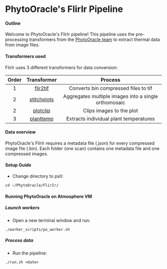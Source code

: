 # PhytoOracle's FlirIr Pipeline

#### Outline

Welcome to PhytoOracle's FlirIr pipeline! This pipeline uses the pre-processing transformers from the [PhytoOracle team](https://github.com/phytooracle) to extract thermal data from image files. 

#### Transformers used
FlirIr uses 3 different transformers for data conversion:

|Order|Transformer|Process
|:-:|:-:|:-:|
1|[flir2tif](https://github.com/phytooracle/flir_bin_to_tif_s11)|Converts bin compressed files to tif|
2|[stitchplots](https://github.com/phytooracle/flir_field_stitch)|Aggregates multiple images into a single orthomosaic|
2|[plotclip](https://github.com/phytooracle/rgb_flir_plot_clip_geojson)|Clips images to the plot|
3|[planttemp](https://github.com/phytooracle/flir_plant_temp)|Extracts individual plant temperatures|

#### Data overview
PhytoOracle's FlirIr requires a metadata file (<metadata>.json) for every compressed image file (<image>.bin). Each folder (one scan) contains one metadata file and one compressed images. 

#### Setup Guide
- Change directory to psII:
```
cd ~/PhytoOracle/FlirIr/
```

#### Running PhytoOracle on Atmosphere VM
##### Launch workers
- Open a new terminal window and run:
```
./worker_scripts/po_worker.sh
```

##### Process data
- Run the pipeline:
```
./run.sh <date>
```
